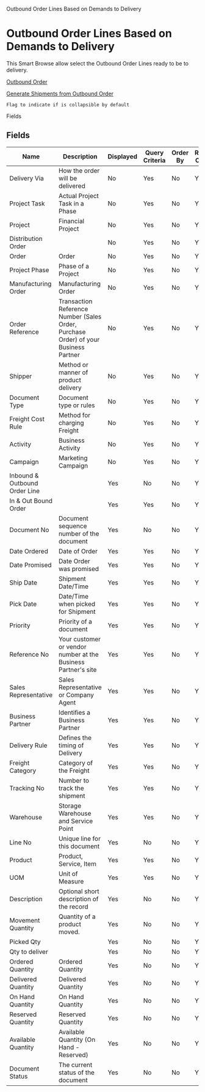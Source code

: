 
Outbound Order Lines Based on Demands to Delivery
# Outbound Order Lines Based on Demands to Delivery


This Smart Browse allow select the Outbound Order Lines ready to be to delivery.

[Outbound Order](../../window-outbound-order.md)

[Generate Shipments from Outbound Order](../../process-wm_inoutbound-generate-shipment.md)

```
Flag to indicate if is collapsible by default
```
Fields
## Fields




Name                          | Description                                                                         | Displayed | Query Criteria | Order By | Read Only | Mandatory
----------------------------- | ----------------------------------------------------------------------------------- | --------- | -------------- | -------- | --------- | ---------
Delivery Via                  | How the order will be delivered                                                     | No        | Yes            | No       | Yes       | No       
Project Task                  | Actual Project Task in a Phase                                                      | No        | Yes            | No       | Yes       | No       
Project                       | Financial Project                                                                   | No        | Yes            | No       | Yes       | No       
Distribution Order            |                                                                                     | No        | Yes            | No       | Yes       | No       
Order                         | Order                                                                               | No        | Yes            | No       | Yes       | No       
Project Phase                 | Phase of a Project                                                                  | No        | Yes            | No       | Yes       | No       
Manufacturing Order           | Manufacturing Order                                                                 | No        | Yes            | No       | Yes       | No       
Order Reference               | Transaction Reference Number (Sales Order, Purchase Order) of your Business Partner | No        | Yes            | No       | Yes       | No       
Shipper                       | Method or manner of product delivery                                                | No        | Yes            | No       | Yes       | No       
Document Type                 | Document type or rules                                                              | No        | Yes            | No       | Yes       | No       
Freight Cost Rule             | Method for charging Freight                                                         | No        | Yes            | No       | Yes       | No       
Activity                      | Business Activity                                                                   | No        | Yes            | No       | Yes       | No       
Campaign                      | Marketing Campaign                                                                  | No        | Yes            | No       | Yes       | No       
Inbound & Outbound Order Line |                                                                                     | Yes       | No             | No       | Yes       | Yes      
In & Out Bound Order          |                                                                                     | Yes       | Yes            | No       | Yes       | No       
Document No                   | Document sequence number of the document                                            | Yes       | No             | No       | Yes       | No       
Date Ordered                  | Date of Order                                                                       | Yes       | Yes            | No       | Yes       | No       
Date Promised                 | Date Order was promised                                                             | Yes       | Yes            | No       | Yes       | No       
Ship Date                     | Shipment Date/Time                                                                  | Yes       | Yes            | No       | Yes       | No       
Pick Date                     | Date/Time when picked for Shipment                                                  | Yes       | Yes            | No       | Yes       | No       
Priority                      | Priority of a document                                                              | Yes       | Yes            | No       | Yes       | No       
Reference No                  | Your customer or vendor number at the Business Partner's site                       | Yes       | Yes            | No       | Yes       | No       
Sales Representative          | Sales Representative or Company Agent                                               | Yes       | Yes            | No       | Yes       | No       
Business Partner              | Identifies a Business Partner                                                       | Yes       | Yes            | No       | Yes       | No       
Delivery Rule                 | Defines the timing of Delivery                                                      | Yes       | Yes            | No       | Yes       | No       
Freight Category              | Category of the Freight                                                             | Yes       | Yes            | No       | Yes       | No       
Tracking No                   | Number to track the shipment                                                        | Yes       | Yes            | No       | Yes       | No       
Warehouse                     | Storage Warehouse and Service Point                                                 | Yes       | Yes            | No       | Yes       | No       
Line No                       | Unique line for this document                                                       | Yes       | No             | No       | Yes       | No       
Product                       | Product, Service, Item                                                              | Yes       | Yes            | No       | Yes       | No       
UOM                           | Unit of Measure                                                                     | Yes       | Yes            | No       | Yes       | No       
Description                   | Optional short description of the record                                            | Yes       | No             | No       | Yes       | No       
Movement Quantity             | Quantity of a product moved.                                                        | Yes       | No             | No       | Yes       | No       
Picked Qty                    |                                                                                     | Yes       | No             | No       | Yes       | No       
Qty to deliver                |                                                                                     | Yes       | No             | No       | Yes       | No       
Ordered Quantity              | Ordered Quantity                                                                    | Yes       | No             | No       | Yes       | No       
Delivered Quantity            | Delivered Quantity                                                                  | Yes       | No             | No       | Yes       | No       
On Hand Quantity              | On Hand Quantity                                                                    | Yes       | No             | No       | Yes       | No       
Reserved Quantity             | Reserved Quantity                                                                   | Yes       | No             | No       | Yes       | No       
Available Quantity            | Available Quantity (On Hand - Reserved)                                             | Yes       | No             | No       | Yes       | No       
Document Status               | The current status of the document                                                  | Yes       | No             | No       | Yes       | No       
